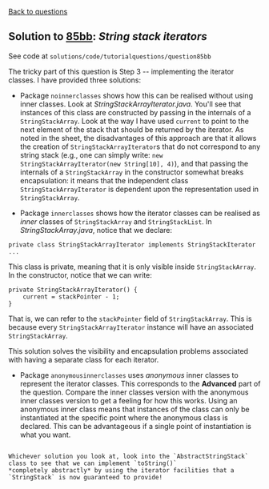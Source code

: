 [Back to questions](../README.md)

## Solution to [85bb](../questions/85bb): *String stack iterators*

See code at `solutions/code/tutorialquestions/question85bb`

The tricky part of this question is Step 3 -- implementing the iterator classes.  I have provided three solutions:

* Package `noinnerclasses` shows how this can be realised without using inner classes.  Look at *StringStackArrayIterator.java*.
You'll see that instances of this class are constructed by passing in the internals of a `StringStackArray`.  Look at the way I have used
`current` to point to the next element of the stack that should be returned by the iterator.  As noted in the sheet, the disadvantages of this
approach are that it allows the creation of `StringStackArrayIterator`s that do not correspond to any string stack (e.g., one can simply write: `new StringStackArrayIterator(new String[10], 4)`),
and that passing the internals of a `StringStackArray` in the constructor somewhat breaks encapsulation: it means that the independent class `StringStackArrayIterator`
is dependent upon the representation used in `StringStackArray`.

* Package `innerclasses` shows how the iterator classes can be realised as *inner* classes of `StringStackArray` and `StringStackList`.
In *StringStackArray.java*, notice that we declare:

```
private class StringStackArrayIterator implements StringStackIterator ...
```

This class is private, meaning that it is only visible inside `StringStackArray`.  In the constructor, notice that we can write:

```
private StringStackArrayIterator() {
	current = stackPointer - 1;
}
```

That is, we can refer to the `stackPointer` field of `StringStackArray`.  This is because every `StringStackArrayIterator` instance will have an
associated `StringStackArray`.

This solution solves the visibility and encapsulation problems associated with having a separate class for each iterator.

* Package `anonymousinnerclasses` uses *anonymous* inner classes to represent the iterator classes.  This corresponds to the **Advanced** part of the question.
Compare the inner classes version with the
anonymous inner classes version to get a feeling for how this works.  Using an anonymous inner class means that instances of the class can only be instantiated at the
specific point where the anonymous class is declared.  This can be advantageous if a single point of instantiation is what you want.

```

Whichever solution you look at, look into the `AbstractStringStack` class to see that we can implement `toString()`
*completely abstractly* by using the iterator facilities that a `StringStack` is now guaranteed to provide!

